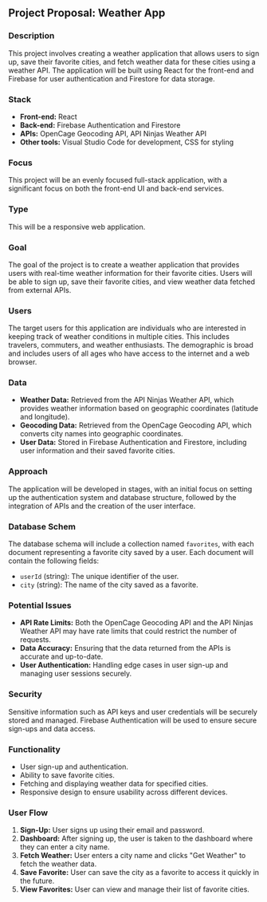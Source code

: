 ## Project Proposal: Weather App

### Description
This project involves creating a weather application that allows users to sign up, save their favorite cities, and fetch weather data for these cities using a weather API. The application will be built using React for the front-end and Firebase for user authentication and Firestore for data storage.

### Stack
- **Front-end:** React
- **Back-end:** Firebase Authentication and Firestore
- **APIs:** OpenCage Geocoding API, API Ninjas Weather API
- **Other tools:** Visual Studio Code for development, CSS for styling

### Focus
This project will be an evenly focused full-stack application, with a significant focus on both the front-end UI and back-end services.

### Type
This will be a responsive web application.

### Goal
The goal of the project is to create a weather application that provides users with real-time weather information for their favorite cities. Users will be able to sign up, save their favorite cities, and view weather data fetched from external APIs.

### Users
The target users for this application are individuals who are interested in keeping track of weather conditions in multiple cities. This includes travelers, commuters, and weather enthusiasts. The demographic is broad and includes users of all ages who have access to the internet and a web browser.

### Data
- **Weather Data:** Retrieved from the API Ninjas Weather API, which provides weather information based on geographic coordinates (latitude and longitude).
- **Geocoding Data:** Retrieved from the OpenCage Geocoding API, which converts city names into geographic coordinates.
- **User Data:** Stored in Firebase Authentication and Firestore, including user information and their saved favorite cities.

### Approach
The application will be developed in stages, with an initial focus on setting up the authentication system and database structure, followed by the integration of APIs and the creation of the user interface.

### Database Schem
The database schema will include a collection named `favorites`, with each document representing a favorite city saved by a user. Each document will contain the following fields:
- `userId` (string): The unique identifier of the user.
- `city` (string): The name of the city saved as a favorite.

### Potential Issues
- **API Rate Limits:** Both the OpenCage Geocoding API and the API Ninjas Weather API may have rate limits that could restrict the number of requests.
- **Data Accuracy:** Ensuring that the data returned from the APIs is accurate and up-to-date.
- **User Authentication:** Handling edge cases in user sign-up and managing user sessions securely.

### Security
Sensitive information such as API keys and user credentials will be securely stored and managed. Firebase Authentication will be used to ensure secure sign-ups and data access.

### Functionality
- User sign-up and authentication.
- Ability to save favorite cities.
- Fetching and displaying weather data for specified cities.
- Responsive design to ensure usability across different devices.

### User Flow
1. **Sign-Up:** User signs up using their email and password.
2. **Dashboard:** After signing up, the user is taken to the dashboard where they can enter a city name.
3. **Fetch Weather:** User enters a city name and clicks "Get Weather" to fetch the weather data.
4. **Save Favorite:** User can save the city as a favorite to access it quickly in the future.
5. **View Favorites:** User can view and manage their list of favorite cities.

